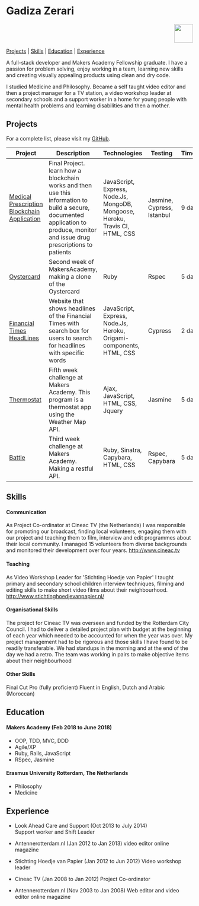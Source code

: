 # Gadiza Zerari

<p align="right">
<a href="https://www.linkedin.com/in/gadiza-zerari-55010259/"><img src="https://user-images.githubusercontent.com/33194929/43586078-94213978-965e-11e8-8372-e4308985f9d0.png" width="50"></a>
</p>

[Projects](#projects) | [Skills](#skills) | [Education](#education) | [Experience](#experience)

A full-stack developer and Makers Academy Fellowship graduate.
I have a passion for problem solving, enjoy working in a team, learning new skills and creating visually appealing products using clean and dry code.

I studied Medicine and Philosophy. Became a self taught video editor and then a project manager for a TV station, a video workshop leader at secondary schools and a support worker in a home for young people with mental health problems and learning disabilities and then a mother.

## Projects

For a complete list, please visit my [GitHub](https://github.com/zerga9?tab=repositories).

| Project                                                                                     | Description                                                                                                                                                                      | Technologies                                                                  | Testing                    | TimeFrame |
| ------------------------------------------------------------------------------------------- | -------------------------------------------------------------------------------------------------------------------------------------------------------------------------------- | ----------------------------------------------------------------------------- | -------------------------- | --------- |
| [Medical Prescription Blockchain Application](https://github.com/zerga9/blockchain_project) | Final Project. learn how a blockchain works and then use this information to build a secure, documented application to produce, monitor and issue drug prescriptions to patients | JavaScript, Express, Node.Js, MongoDB, Mongoose, Heroku, Travis CI, HTML, CSS | Jasmine, Cypress, Istanbul | 9 days    |
| [Oystercard](https://github.com/zerga9/oystercard)                                          | Second week of MakersAcademy, making a clone of the Oystercard                                                                                                                   | Ruby                                                                          | Rspec                      | 5 days    |
| [Financial Times HeadLines](https://github.com/zerga9/FT-HeadLines)                         | Website that shows headlines of the Financial Times with search box for users to search for headlines with specific words                                                        | JavaScript, Express, Node.Js, Heroku, Origami-components, HTML, CSS           | Cypress                    | 2 days    |
| [Thermostat](https://github.com/zerga9/thermostat-js)                                       | Fifth week challenge at Makers Academy. This program is a thermostat app using the Weather Map API.                                                                              | Ajax, JavaScript, HTML, CSS, Jquery                                           | Jasmine                    | 5 days    |
| [Battle](https://github.com/zerga9/battle)                                                  | Third week challenge at Makers Academy. Making a restful API.                                                                                                                    | Ruby, Sinatra, Capybara, HTML, CSS                                            | Rspec, Capybara            | 5 days    |

## Skills

#### Communication

As Project Co-ordinator at Cineac TV (the Netherlands) I was responsible for promoting our broadcast, finding local volunteers, engaging them with our project and teaching them to film, interview and edit programmes about their local community. I managed 15 volunteers from diverse backgrounds and monitored their development over four years. http://www.cineac.tv

#### Teaching

As Video Workshop Leader for 'Stichting Hoedje van Papier' I taught primary and secondary school children interview techniques, filming and editing skills to make short video films about their neighbourhood. http://www.stichtinghoedjevanpapier.nl/

#### Organisational Skills

The project for Cineac TV was overseen and funded by the Rotterdam City Council. I had to deliver a detailed project plan with budget at the beginning of each year which needed to be accounted for when the year was over. My project management had to be rigorous and those skills I have found to be readily transferable.
We had standups in the morning and at the end of the day we had a retro. The team was working in pairs to make objective items about their neighbourhood

#### Other Skills

Final Cut Pro (fully proficient)
Fluent in English, Dutch and Arabic (Moroccan)

## Education

#### Makers Academy (Feb 2018 to June 2018)

- OOP, TDD, MVC, DDD
- Agile/XP
- Ruby, Rails, JavaScript
- RSpec, Jasmine

#### Erasmus University Rotterdam, The Netherlands

- Philosophy
- Medicine

## Experience

- Look Ahead Care and Support (Oct 2013 to July 2014)  
  Support worker and Shift Leader

- Antennerotterdam.nl (Jan 2012 to Jan 2013)
  video editor online magazine

- Stichting Hoedje van Papier (Jan 2012 to Jun 2012)
  Video workshop leader

- Cineac TV (Jan 2008 to Jan 2012)
  Project Co-ordinator

- Antennerotterdam.nl (Nov 2003 to Jan 2008)
  Web editor and video editor online magazine
